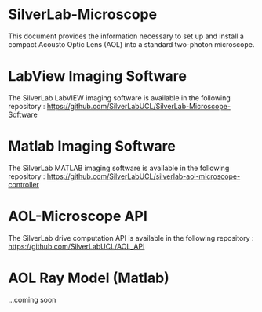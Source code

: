 # SilverLab-Microscope
This document provides the information necessary to set up and install a compact Acousto Optic Lens (AOL) into a standard two-photon microscope.

# LabView Imaging Software
The SilverLab LabVIEW imaging software is available in the following repository :
https://github.com/SilverLabUCL/SilverLab-Microscope-Software

# Matlab Imaging Software
The SilverLab MATLAB imaging software is available in the following repository :
https://github.com/SilverLabUCL/silverlab-aol-microscope-controller

# AOL-Microscope API
The SilverLab drive computation API is available in the following repository :
https://github.com/SilverLabUCL/AOL_API

# AOL Ray Model (Matlab)
...coming soon
